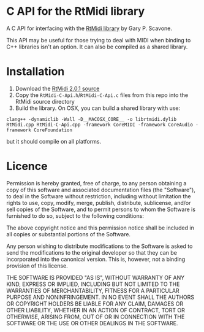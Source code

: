# C API for the RtMidi library

A C API for interfacing with the
[RtMidi library](http://music.mcgill.ca/~gary/rtmidi/) by Gary P.
Scavone.

This API may be useful for those trying to deal with MIDI when binding
to C++ libraries isn't an option. It can also be compiled as a shared
library.

# Installation

1. Download the [RtMidi 2.0.1 source](http://www.music.mcgill.ca/~gary/rtmidi/index.html#download)
2. Copy the `RtMidi-C-Api.h`/`RtMidi-C-Api.c` files from this repo into the RtMidi source directory
3. Build the library.  On OSX, you can build a shared library with use:
```
clang++ -dynamiclib -Wall -D__MACOSX_CORE__ -o librtmidi.dylib RtMidi.cpp RtMidi-C-Api.cpp -framework CoreMIDI -framework CoreAudio -framework CoreFoundation
```
but it should compile on all platforms.

# Licence

Permission is hereby granted, free of charge, to any person
obtaining a copy of this software and associated documentation files
(the "Software"), to deal in the Software without restriction,
including without limitation the rights to use, copy, modify, merge,
publish, distribute, sublicense, and/or sell copies of the Software,
and to permit persons to whom the Software is furnished to do so,
subject to the following conditions:

The above copyright notice and this permission notice shall be
included in all copies or substantial portions of the Software.

Any person wishing to distribute modifications to the Software is
asked to send the modifications to the original developer so that
they can be incorporated into the canonical version.  This is,
however, not a binding provision of this license.

THE SOFTWARE IS PROVIDED "AS IS", WITHOUT WARRANTY OF ANY KIND,
EXPRESS OR IMPLIED, INCLUDING BUT NOT LIMITED TO THE WARRANTIES OF
MERCHANTABILITY, FITNESS FOR A PARTICULAR PURPOSE AND NONINFRINGEMENT.
IN NO EVENT SHALL THE AUTHORS OR COPYRIGHT HOLDERS BE LIABLE FOR
ANY CLAIM, DAMAGES OR OTHER LIABILITY, WHETHER IN AN ACTION OF
CONTRACT, TORT OR OTHERWISE, ARISING FROM, OUT OF OR IN CONNECTION
WITH THE SOFTWARE OR THE USE OR OTHER DEALINGS IN THE SOFTWARE.
